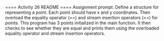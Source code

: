 ==== Activity 26 README ====
Assignment prompt:
Define a structure for representing a point. Each point should have x and y coordinates.
Then overload the equality operator (==) and stream insertion operators (<<) for points.
This program has 3 points initialized in the main function. It then checks to see whether they are equal 
and prints them using the overloaded  equality operator and stream insertion operators.
